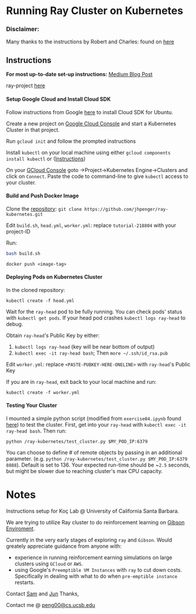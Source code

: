 # Running Ray Cluster on Kubernetes
### Disclaimer:
Many thanks to the instructions by Robert and Charles: found on [here](https://github.com/robertnishihara/ray-kubernetes/blob/instructions/README.md)
## Instructions
**For most up-to-date set-up instructions:** [Medium Blog Post](https://medium.com/@apengjh/4634a51effc9)

ray-project [here](https://github.com/ray-project/ray)
#### Setup Google Cloud and Install Cloud SDK
Follow instructions from Google [here](https://cloud.google.com/sdk/docs/quickstart-debian-ubuntu) to install Cloud SDK for Ubuntu.

Create a new project on [Google Cloud Console](console.cloud.google.com) and start a Kubernetes Cluster in that project.

Run `gcloud init` and follow the prompted instructions

Install `kubectl` on your local machine using either `gcloud components install kubectl` or  ([Instructions](https://kubernetes.io/docs/tasks/tools/install-kubectl/))

On your [GCloud Console](console.cloud.google.com) goto ->Project->Kubernetes Engine->Clusters and click on `Connect`. Paste the code to command-line to give `kubectl` access to your cluster.
#### Build and Push Docker Image

Clone the [repository](https://github.com/jhpenger/ray-kubernetes): `git clone https://github.com/jhpenger/ray-kubernetes.git`

Edit `build.sh`, `head.yml`, `worker.yml`: replace `tutorial-218804` with your project-ID

Run:
```sh
bash build.sh
```
```
docker push <image-tag>
```
#### Deploying Pods on Kubernetes Cluster
In the cloned repository:
```
kubectl create -f head.yml
```
Wait for the `ray-head` pod to be fully running. You can check pods' status with `kubectl get pods`. If your head pod crashes `kubectl logs ray-head` to debug.

Obtain `ray-head`'s Public Key by either:
1. `kubectl logs ray-head` (key will be near bottom of output)
2. `kubectl exec -it ray-head bash`; Then
`more ~/.ssh/id_rsa.pub`

Edit `worker.yml`: replace `<PASTE-PUBKEY-HERE-ONELINE>` with `ray-head`'s Public Key

If you are in `ray-head`, exit back to your local machine and run:
```
kubectl create -f worker.yml
```

#### Testing Your Cluster
I mounted a simple python script (modified from `exercise04.ipynb` found [here](https://github.com/ray-project/tutorial/blob/master/exercises/exercise04.ipynb)) to test the cluster.
First, get into your `ray-head` with `kubectl exec -it ray-head bash`. Then run:
```
python /ray-kubernetes/test_cluster.py $MY_POD_IP:6379
```
You can choose to define # of remote objects by passing in an additional parameter. (e.g. `python /ray-kubernetes/test_cluster.py $MY_POD_IP:6379 8888`). Default is set to 136.
Your expected run-time should be ~`2.5` seconds, but might be slower due to reaching cluster's max CPU capacity.

# Notes
Instructions setup for Koç Lab @ University of California Santa Barbara.

We are trying to utilize Ray cluster to do reinforcement learning on [Gibson Enviroment](http://gibsonenv.stanford.edu/).

Currently in the very early stages of exploring `ray` and `Gibson`. Would greately appreciate guidance from anyone with:
* experience in running reinforcement earning simulations on large clusters using `GCloud` or `AWS`.
* using Google's `Preemptible VM Instances` with `ray` to cut down costs. Specifically in dealing with what to do when `pre-emptible instance` restarts.

Contact [Sam](mailto:samgreen@gmail.com) and [Jun](mailto:peng00@cs.ucsb.edu)
Thanks,

Contact me @ [peng00@cs.ucsb.edu](mailto:peng00@cs.ucsb.edu)
